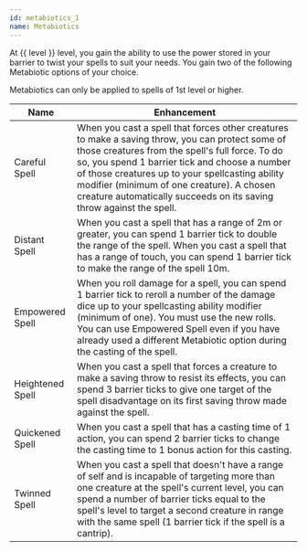 ```yaml
---
id: metabiotics_1
name: Metabiotics
---
```

At {{ level }} level, you gain the ability to use the power stored in your barrier to twist your spells to suit your needs. 
You gain two of the following Metabiotic options of your choice.

Metabiotics can only be applied to spells of 1st level or higher.

Name | Enhancement
--- | --- 
Careful Spell | When you cast a spell that forces other creatures to make a saving throw, you can protect some of those creatures from the spell's full force. To do so, you spend 1 barrier tick and choose a number of those creatures up to your spellcasting ability modifier (minimum of one creature). A chosen creature automatically succeeds on its saving throw against the spell.
Distant Spell | When you cast a spell that has a range of 2m or greater, you can spend 1 barrier tick to double the range of the spell. When you cast a spell that has a range of touch, you can spend 1 barrier tick to make the range of the spell 10m.
Empowered Spell | When you roll damage for a spell, you can spend 1 barrier tick to reroll a number of the damage dice up to your spellcasting ability modifier (minimum of one). You must use the new rolls. You can use Empowered Spell even if you have already used a different Metabiotic option during the casting of the spell.
Heightened Spell | When you cast a spell that forces a creature to make a saving throw to resist its effects, you can spend 3 barrier ticks to give one target of the spell disadvantage on its first saving throw made against the spell.
Quickened Spell | When you cast a spell that has a casting time of 1 action, you can spend 2 barrier ticks to change the casting time to 1 bonus action for this casting.
Twinned Spell | When you cast a spell that doesn't have a range of self and is incapable of targeting more than one creature at the spell's current level, you can spend a number of barrier ticks equal to the spell's level to target a second creature in range with the same spell (1 barrier tick if the spell is a cantrip).

